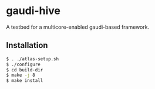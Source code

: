 gaudi-hive
==========

A testbed for a multicore-enabled gaudi-based framework.

Installation
------------

```sh
$ . ./atlas-setup.sh
$ ./configure
$ cd build-dir
$ make -j 8
$ make install
```

